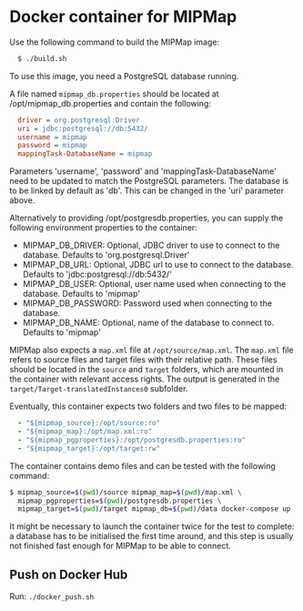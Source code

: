 # Docker container for MIPMap

Use the following command to build the MIPMap image:

```sh
  $ ./build.sh
```

To use this image, you need a PostgreSQL database running.

A file named `mipmap_db.properties` should be located at /opt/mipmap_db.properties and contain the following:
```ini
  driver = org.postgresql.Driver
  uri = jdbc:postgresql://db:5432/
  username = mipmap
  password = mipmap
  mappingTask-DatabaseName = mipmap
```

Parameters 'username', 'password' and 'mappingTask-DatabaseName' need to be updated to match the PostgreSQL parameters.
The database is to be linked by default as 'db'. This can be changed in the 'uri' parameter above.

Alternatively to providing /opt/postgresdb.properties, you can supply the following environment properties to the container:

* MIPMAP_DB_DRIVER: Optional, JDBC driver to use to connect to the database. Defaults to 'org.postgresql.Driver'
* MIPMAP_DB_URL: Optional, JDBC url to use to connect to the database. Defaults to 'jdbc:postgresql://db:5432/'
* MIPMAP_DB_USER: Optional, user name used when connecting to the database. Defaults to 'mipmap'
* MIPMAP_DB_PASSWORD: Password used when connecting to the database.
* MIPMAP_DB_NAME: Optional, name of the database to connect to.  Defaults to 'mipmap'

MIPMap also expects a `map.xml` file at `/opt/source/map.xml`. The `map.xml` file refers to source files and target files with their relative path. These files should be located in the `source` and `target` folders, which are mounted in the container with relevant access rights. The output is generated in the `target/Target-translatedInstances0` subfolder.

Eventually, this container expects two folders and two files to be mapped:

```yml
  - "${mipmap_source}:/opt/source:ro"
  - "${mipmap_map}:/opt/map.xml:ro"
  - "${mipmap_pgproperties}:/opt/postgresdb.properties:ro"
  - "${mipmap_target}:/opt/target:rw"
```

The container contains demo files and can be tested with the following command:

```sh
$ mipmap_source=$(pwd)/source mipmap_map=$(pwd)/map.xml \
  mipmap_pgproperties=$(pwd)/postgresdb.properties \
  mipmap_target=$(pwd)/target mipmap_db=$(pwd)/data docker-compose up
```

It might be necessary to launch the container twice for the test to complete: a database has to be initialised the first time around, and this step is usually not finished fast enough for MIPMap to be able to connect.

## Push on Docker Hub

Run: `./docker_push.sh`
